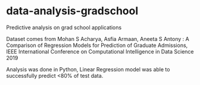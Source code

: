 # data-analysis-gradschool
Predictive analysis on grad school applications

Dataset comes from Mohan S Acharya, Asfia Armaan, Aneeta S Antony : A Comparison of Regression Models for Prediction of Graduate Admissions, IEEE International Conference on Computational Intelligence in Data Science 2019

Analysis was done in Python, Linear Regression model was able to successfully predict <80% of test data.
